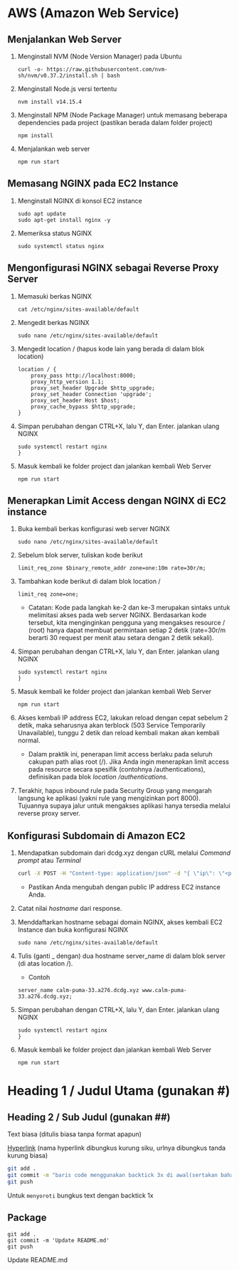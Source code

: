 # AWS (Amazon Web Service)

## Menjalankan Web Server

1. Menginstall NVM (Node Version Manager) pada Ubuntu
	```console
	curl -o- https://raw.githubusercontent.com/nvm-sh/nvm/v0.37.2/install.sh | bash
	```

2. Menginstall Node.js versi tertentu
	```console
	nvm install v14.15.4
	```

3. Menginstall NPM (Node Package Manager) untuk memasang beberapa dependencies pada project (pastikan berada dalam folder project)
	```console
	npm install
	```

4. Menjalankan web server
	```console
	npm run start
	```

## Memasang NGINX pada EC2 Instance

1. Menginstall NGINX di konsol EC2 instance
	```console
	sudo apt update
	sudo apt-get install nginx -y
	```

2. Memeriksa status NGINX
	```console
	sudo systemctl status nginx
	```

## Mengonfigurasi NGINX sebagai Reverse Proxy Server

1. Memasuki berkas NGINX
	```console
	cat /etc/nginx/sites-available/default
	```

2. Mengedit berkas NGINX
	```console
	sudo nano /etc/nginx/sites-available/default
	```

3. Mengedit location / (hapus kode lain yang berada di dalam blok location)
	```console
	location / {
		proxy_pass http://localhost:8000;
		proxy_http_version 1.1;
		proxy_set_header Upgrade $http_upgrade;
		proxy_set_header Connection 'upgrade';
		proxy_set_header Host $host;
		proxy_cache_bypass $http_upgrade;
	}
	```

4. Simpan perubahan dengan CTRL+X, lalu Y, dan Enter. jalankan ulang NGINX
	```console
	sudo systemctl restart nginx
	}
	```

5. Masuk kembali ke folder project dan jalankan kembali Web Server
	```console
	npm run start
	```

## Menerapkan Limit Access dengan NGINX di EC2 instance

1. Buka kembali berkas konfigurasi web server NGINX
	```console
	sudo nano /etc/nginx/sites-available/default
	```

2. Sebelum blok server, tuliskan kode berikut
	```console
	limit_req_zone $binary_remote_addr zone=one:10m rate=30r/m;
	```

3. Tambahkan kode berikut di dalam blok location /
	```console
	limit_req zone=one;
	```
	* Catatan: Kode pada langkah ke-2 dan ke-3 merupakan sintaks untuk melimitasi akses pada web server NGINX. Berdasarkan kode tersebut, kita menginginkan pengguna yang mengakses resource / (root) hanya dapat membuat permintaan setiap 2 detik (rate=30r/m berarti 30 request per menit atau setara dengan 2 detik sekali).

4. Simpan perubahan dengan CTRL+X, lalu Y, dan Enter. jalankan ulang NGINX
	```console
	sudo systemctl restart nginx
	}
	```

5. Masuk kembali ke folder project dan jalankan kembali Web Server
	```console
	npm run start
	```

6. Akses kembali IP address EC2, lakukan reload dengan cepat sebelum 2 detik, maka seharusnya akan terblock (503 Service Temporarily Unavailable), tunggu 2 detik dan reload kembali makan akan kembali normal.

	* Dalam praktik ini, penerapan limit access berlaku pada seluruh cakupan path alias root (/). Jika Anda ingin menerapkan limit access pada resource secara spesifik (contohnya /authentications), definisikan pada blok *location /authentications*.

7. Terakhir, hapus inbound rule pada Security Group yang mengarah langsung ke aplikasi (yakni rule yang mengizinkan port 8000). Tujuannya supaya jalur untuk mengakses aplikasi hanya tersedia melalui reverse proxy server.

## Konfigurasi Subdomain di Amazon EC2

1. Mendapatkan subdomain dari dcdg.xyz dengan cURL melalui *Command prompt* atau *Terminal*
	```cmd
	curl -X POST -H "Content-type: application/json" -d "{ \"ip\": \"<public IP EC2 instance>\" }" "https://sub.dcdg.xyz/dns/records"
	```
	* Pastikan Anda mengubah <public IP EC2 instance> dengan public IP address EC2 instance Anda.

2. Catat nilai *hostname* dari response.

3. Menddaftarkan hostname sebagai domain NGINX, akses kembali EC2 Instance dan buka konfigurasi NGINX
 	```console
	sudo nano /etc/nginx/sites-available/default
	```
4. Tulis (ganti _ dengan) dua hostname server_name di dalam blok server (di atas location /).
	* Contoh
 	```console
	server_name calm-puma-33.a276.dcdg.xyz www.calm-puma-33.a276.dcdg.xyz;
	```

5. Simpan perubahan dengan CTRL+X, lalu Y, dan Enter. jalankan ulang NGINX
	```console
	sudo systemctl restart nginx
	}
	```

6. Masuk kembali ke folder project dan jalankan kembali Web Server
	```console
	npm run start
	```

##
##

# Heading 1 / Judul Utama (gunakan #)

## Heading 2 / Sub Judul (gunakan ##)

Text biasa (ditulis biasa tanpa format apapun)

[Hyperlink](https://www.google.com) (nama hyperlink dibungkus kurung siku, urlnya dibungkus tanda kurung biasa)

```bash
git add .
git commit -m "baris code menggunakan backtick 3x di awal(sertakan bahasanya) dan akhir code"
git push
```

Untuk `menyoroti` bungkus text dengan backtick 1x

## Package 
```<bahasa>
git add .
git commit -m 'Update README.md'
git push

```

Update README.md